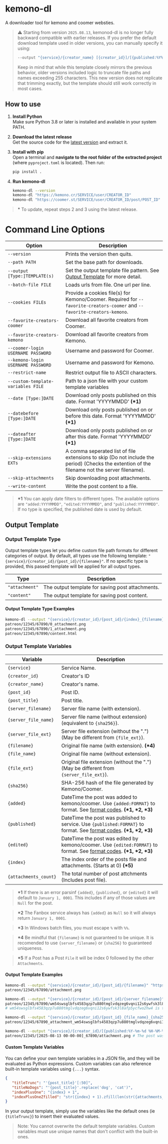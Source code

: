 # kemono-dl
A downloader tool for kemono and coomer websties.
> ⚠️ Starting from version `2025.08.13`, kemonod-dl is no longer fully backward compatible with earlier releases. If you prefer the default download template used in older versions, you can manually specify it using:
> ```bash
> --output "{service}/{creator_name} [{creator_id}]/[{published:%Y%m%d}] [{post_id}] {post_title}/{index}_{filename}"
> ```
> Keep in mind that while this template closely mirrors the previous behavior, older versions included logic to truncate file paths and names exceeding 255 characters. This new version does not replicate that trimming exactly, but the template should still work correctly in most cases.
 
## How to use
1. **Install Python**  
   Make sure Python 3.8 or later is installed and available in your system PATH.

2. **Download the latest release**  
   Get the source code for the [latest version](https://github.com/AplhaSlayer1964/kemono-dl/releases/latest) and extract it.

3. **Install with pip**  
   Open a terminal and **navigate to the root folder of the extracted project** (where `pyproject.toml` is located). Then run:
   ```bash
   pip install .
   ```

4.  **Run kemono-dl**  
    ```bash
    kemono-dl --version
    kemono-dl "https://kemono.cr/SERVICE/user/CREATOR_ID" 
    kemono-dl "https://coomer.st/SERVICE/user/CREATOR_ID/post/POST_ID"
    ```

> **\*** To update, repeat steps 2 and 3 using the latest release.

# Command Line Options

| Option                             | Description                                                                                                                                                   |
| ---------------------------------- | ------------------------------------------------------------------------------------------------------------------------------------------------------------- |
| `--version`                        | Prints the version then quits.                                                                                                                                |
| `--path PATH`                      | Set the base path for downloads.                                                                                                                              |
| `--output [Type:]TEMPLATE(s)`      | Set the output template file pattern. See [Output Template](https://github.com/AlphaSlayer1964/kemono-dl?tab=readme-ov-file#output-template) for more detail. |
| `--batch-file FILE`                | Loads urls from file. One url per line.                                                                                                                       |
| `--cookies FILEs`                  | Provide a cookies file(s) for Kemono/Coomer. Required for `--favorite-creators-coomer` and `--favorite-creators-kemono`.                                      |
| `--favorite-creators-coomer`       | Download all favorite creators from Coomer.                                                                                                                   |
| `--favorite-creators-kemono`       | Download all favorite creators from Kemono.                                                                                                                   |
| `--coomer-login USERNAME PASSWORD` | Username and password for Coomer.                                                                                                                             |
| `--kemono-login USERNAME PASSWORD` | Username and password for Kemono.                                                                                                                             |
| `--restrict-name`                  | Restrict output file to ASCII characters.                                                                                                                     |
| `--custom-template-variables FILE` | Path to a json file with your custom template variables                                                                                                       |
| `--date [Type:]DATE`               | Download only posts published on this date. Format 'YYYYMMDD' **(\*1)**                                                                                       |
| `--datebefore [Type:]DATE`         | Download only posts published on or before this date. Format 'YYYYMMDD' **(\*1)**                                                                             |
| `--dateafter [Type:]DATE`          | Download only posts published on or after this date. Format 'YYYYMMDD' **(\*1)**                                                                              |
| `--skip-extensions EXTs`           | A comma seperated list of file extensions to skip (Do not include the period) (Checks the extention of the filename not the server filename).                 |
| `--skip-attachments`               | Skip downloading post attachments.                                                                                                                            |
| `--write-content`                  | Write the post content to a file.                                                                                                                             |

> **\*1** You can apply date filters to different types. The available options are `"added:YYYYMMDD"`, `"edited:YYYYMMDD"`, and `"published:YYYYMMDD"`. If no type is specified, the published date is used by default.

## Output Template

### Output Template Type

Output template types let you define custom file path formats for different categories of output. By default, all types use the following template: `"{service}/{creator_id}/{post_id}/{filename}"`.
If no specific type is provided, this passed template will be applied for all output types.  

| Type           | Description                                      |
| -------------- | ------------------------------------------------ |
| `"attachment"` | The output template for saving post attachments. |
| `"content"`    | The output template for saving post content.     |

#### Output Template Type Examples
```bash
kemono-dl --output "{service}/{creator_id}/{post_id}/{index}_{filename}" --output "content:{service}/{creator_id}/{post_id}/{filename}" "https://kemono.cr/patreon/user/12345/post/67890" 
patreon/12345/67890/0_attachment.png
patreon/12345/67890/1_attachment.png
patreon/12345/67890/content.html
```

### Output Template Variables

| Variable              | Description                                                                                                                                                                                                 |
| --------------------- | ----------------------------------------------------------------------------------------------------------------------------------------------------------------------------------------------------------- |
| `{service}`           | Service Name.                                                                                                                                                                                               |
| `{creator_id}`        | Creator's ID                                                                                                                                                                                                |
| `{creator_name}`      | Creator's name.                                                                                                                                                                                             |
| `{post_id}`           | Post ID.                                                                                                                                                                                                    |
| `{post_title}`        | Post title.                                                                                                                                                                                                 |
| `{server_filename}`   | Server file name (with extension).                                                                                                                                                                          |
| `{server_file_name}`  | Server file name (without extension) (equivalent to `{sha256}`).                                                                                                                                            |
| `{server_file_ext}`   | Server file extension (without the ".") (May be different from `{file_ext}`).                                                                                                                               |
| `{filename}`          | Original file name (with extension). **(\*4)**                                                                                                                                                              |
| `{file_name}`         | Original file name (without extension).                                                                                                                                                                     |
| `{file_ext}`          | Original file extension (without the ".") (May be different from `{server_file_ext}`).                                                                                                                      |
| `{sha256}`            | SHA-256 hash of the file generated by Kemono/Coomer.                                                                                                                                                        |
| `{added}`             | DateTime the post was added to kemono/coomer. Use `{added:FORMAT}` to format. See [format codes](https://docs.python.org/3/library/datetime.html#strftime-and-strptime-format-codes). **(\*1, \*2, \*3)**   |
| `{published}`         | DateTime the post was published to service. Use `{published:FORMAT}` to format. See [format codes](https://docs.python.org/3/library/datetime.html#strftime-and-strptime-format-codes). **(\*1, \*2, \*3)** |
| `{edited}`            | DateTime the post was edited by kemono/coomer. Use `{edited:FORMAT}` to format. See [format codes](https://docs.python.org/3/library/datetime.html#strftime-and-strptime-format-codes). **(\*1, \*2, \*3)** |
| `{index}`             | The index order of the posts file and attachments. (Starts at 0) **(\*5)**                                                                                                                                  |
| `{attachments_count}` | The total number of post attchments (Includes post file).                                                                                                                                                   |

> **\*1** If there is an error parsinf `{added}`, `{published}`, or `{edited}` it will default to `January 1, 0001`. This includes if any of those values are `Null` for the post.  

> **\*2** The Fanbox service always has `{added}` as `Null` so it will always return `January 1, 0001`.  

> **\*3** In Windows batch files, you must escape `%` with `%%`.  

> **\*4** Be mindful that `{filename}` is not guaranteed to be unique. It is recomended to use `{server_filename}` or `{sha256}` to guaranteed uniqueness.  

> **\*5** If a Post has a Post `File` it will be index 0 followed by the other `Attachments`.

#### Output Template Examples
```bash
kemono-dl --output "{service}/{creator_id}/{post_id}/{filename}" "https://kemono.cr/patreon/user/12345/post/67890"
patreon/12345/67890/attachment.png

kemono-dl --output "{service}/{creator_id}/{post_id}/{server_filename}" "https://kemono.cr/patreon/user/12345/post/67890"
patreon/12345/67890/wm54swsglbfs4583qzp7u880tmglvdqzeg6vqni12s6ywfsk3l8afp5ycfwo2hw4.png 
# wm54swsglbfs4583qzp7u880tmglvdqzeg6vqni12s6ywfsk3l8afp5ycfwo2hw4 is the SHA-256 hash of the file that kemono/coomer generated

kemono-dl --output "{service}/{creator_id}/{post_id}_{file_name}_{sha256}.{ext}" "https://kemono.cr/patreon/user/12345/post/67890"
patreon/12345/67890_attachment_wm54swsglbfs4583qzp7u880tmglvdqzeg6vqni12s6ywfsk3l8afp5ycfwo2hw4.png

kemono-dl --output "{service}/{creator_id}/[{published:%Y-%m-%d %H-%M-%S}]_{post_id}/{filename}" "https://kemono.cr/patreon/user/12345/post/67890"
patreon/12345/[2025-08-13 00-00-00]_67890/attachment.png # The post was published on August 13, 2025 at 12:00:00 AM
```

#### Custom Template Variables

You can define your own template variables in a JSON file, and they will be evaluated as Python expressions.
Custom variables can also reference built-in template variables using `{...}` syntax.

```json
{
   "titleTrunc": "'{post_title}'[:50]",
   "titleNoDogs": "'{post_title}'.replace('dog', 'cat')",
   "indexPlusOne": "{index} + 1",
   "indexPlusOneZfilled": "str({index} + 1).zfill(len(str({attachments_count})))"
}
```
In your output template, simply use the variables like the default ones (ie `{titleTrunc}`) to insert their evaluated values.

> Note: You cannot overwrite the default template variables. Custom variables must use unique names that don't conflict with the built-in ones.
